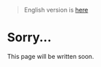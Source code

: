 > English version is [here](https://doc.poac.pm/en/commands/build-commands/cleanup.html)

# Sorry...
This page will be written soon.

<!-- ## poac cleanup
cleanupでは、poac.ymlから消しているのに、./depsに取り残されてしまっているパッケージを削除してくれます。
installコマンドのバックグラウンドで自動で実行されていますが、手動で実行することも可能です。
動作としては不要なものを消してくれる機能です。

Build Commandsとして置いていますが、`./deps`と`./_build`を綺麗にするコマンドです。
cleanupからcleanに変更するかもしれないです。 -->
